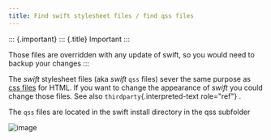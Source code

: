 ```yaml
---
title: Find swift stylesheet files / find qss files
---
```


::: {.important}
::: {.title}
Important
:::

Those files are overridden with any update of swift, so you would need
to backup your changes
:::

The *swift* stylesheet files (aka *swift* `qss` files) sever the same
purpose as [css
files](https://de.wikipedia.org/wiki/Cascading_Style_Sheets) for HTML.
If you want to change the appearance of *swift* you could change those
files. See also `thirdparty`{.interpreted-text role="ref"} .

The `qss` files are located in the swift install directory in the qss
subfolder

![image](http://img.swift-project.org/qssfolder.png)
